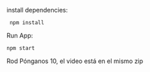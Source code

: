 install dependencies:
 ```
  npm install 
```
Run App:
   ```
  npm start
```
Rod Pónganos 10, el video está en el mismo zip
